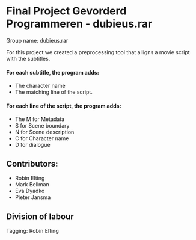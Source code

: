 # Final Project Gevorderd Programmeren - dubieus.rar
Group name: dubieus.rar

For this project we created a preprocessing tool that alligns a movie script with the subtitles.

#### For each subtitle, the program adds:
* The character name 
* The matching line of the script.

#### For each line of the script, the program adds:
* The M for Metadata
* S for Scene boundary
* N for Scene description
* C for Character name
* D for dialogue

## Contributors:

* Robin Elting
* Mark Bellman
* Eva Dyadko
* Pieter Jansma

## Division of labour
Tagging: Robin Elting

